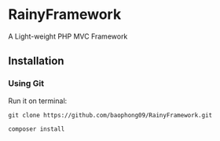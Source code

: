 # RainyFramework
A Light-weight PHP MVC Framework

## Installation

### Using Git

Run it on terminal:

```
git clone https://github.com/baophong09/RainyFramework.git

composer install
```
